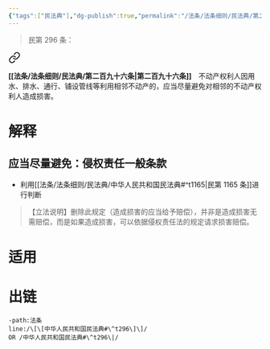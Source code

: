 ```yaml
---
{"tags":["民法典"],"dg-publish":true,"permalink":"/法条/法条细则/民法典/第二百九十六条/","dgPassFrontmatter":true,"created":"2024-12-06T09:33:49.417+08:00","updated":"2024-12-06T09:35:24.117+08:00"}
---
```


>民第 296 条：
<div class="transclusion internal-embed is-loaded"><a class="markdown-embed-link" href="/////#t296" aria-label="Open link"><svg xmlns="http://www.w3.org/2000/svg" width="24" height="24" viewBox="0 0 24 24" fill="none" stroke="currentColor" stroke-width="2" stroke-linecap="round" stroke-linejoin="round" class="svg-icon lucide-link"><path d="M10 13a5 5 0 0 0 7.54.54l3-3a5 5 0 0 0-7.07-7.07l-1.72 1.71"></path><path d="M14 11a5 5 0 0 0-7.54-.54l-3 3a5 5 0 0 0 7.07 7.07l1.71-1.71"></path></svg></a><div class="markdown-embed">



**[[法条/法条细则/民法典/第二百九十六条\|第二百九十六条]]**　不动产权利人因用水、排水、通行、铺设管线等利用相邻不动产的，应当尽量避免对相邻的不动产权利人造成损害。 

</div></div>

# 解释
## 应当尽量避免：侵权责任一般条款
- 利用[[法条/法条细则/民法典/中华人民共和国民法典#^t1165\|民第 1165 条]]进行判断

>【立法说明】删除此规定（造成损害的应当给予赔偿），并非是造成损害无需赔偿，而是如果造成损害，可以依据侵权责任法的规定请求损害赔偿。
# 适用
# 出链
```query
-path:法条
line:/\[\[中华人民共和国民法典#\^t296\]\]/
OR /中华人民共和国民法典#\^t296\|/
```

